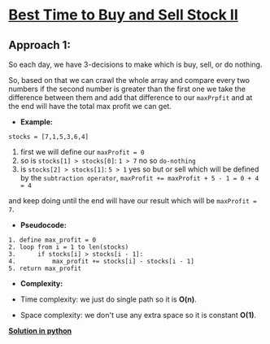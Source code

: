 # [Best Time to Buy and Sell Stock II](https://leetcode.com/explore/featured/card/30-day-leetcoding-challenge/528/week-1/3287/)

## Approach 1:

So each day, we have 3-decisions to make which is buy, sell, or do nothing.

So, based on that we can crawl the whole array and compare every two numbers if the second number is greater than the first one we take the difference between them and add that difference to our `maxPrpfit` and at the end will have the total max profit we can get.

* **Example:**

`stocks = [7,1,5,3,6,4]`

1. first we will define our `maxProfit = 0`
2. so is `stocks[1] > stocks[0]`: `1 > 7` no so `do-nothing`
3. is `stocks[2] > stocks[1]`: `5 > 1` yes so but or sell which will be defined by the `subtraction operator`, `maxProfit += maxProfit + 5 - 1 = 0 + 4 = 4`

and keep doing until the end will have our result which will be `maxProfit = 7`.

* **Pseudocode:**

```
1. define max_profit = 0
2. loop from i = 1 to len(stocks)
3.      if stocks[i] > stocks[i - 1]:
4.          max_profit += stocks[i] - stocks[i - 1]
5. return max_profit
```

* **Complexity:**

* Time complexity: we just do single path so it is **O(n)**.
* Space complexity: we don't use any extra space so it is constant **O(1)**.

**[Solution in python](Solution.py)**
